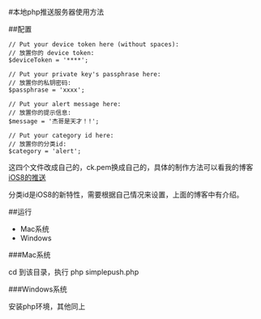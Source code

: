 #本地php推送服务器使用方法

##配置

```
// Put your device token here (without spaces):
// 放置你的 device token:
$deviceToken = '****';

// Put your private key's passphrase here:
// 放置你的私钥密码:
$passphrase = 'xxxx';

// Put your alert message here:
// 放置你的提示信息:
$message = '杰哥是天才！!';

// Put your category id here:
// 放置你的分类id:
$category = 'alert';
```

这四个文件改成自己的，ck.pem换成自己的，具体的制作方法可以看我的博客 [iOS8的推送](http://blog.pupboss.com/2015/01/05/iOS8-APNS/)

分类id是iOS8的新特性，需要根据自己情况来设置，上面的博客中有介绍。

##运行

* Mac系统
* Windows
 
###Mac系统

cd 到该目录，执行 php simplepush.php

###Windows系统

安装php环境，其他同上
